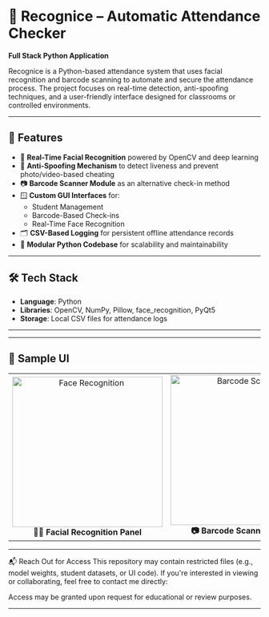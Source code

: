 # 🧠 Recognice – Automatic Attendance Checker

**Full Stack Python Application**

Recognice is a Python-based attendance system that uses facial recognition and barcode scanning to automate and secure the attendance process. The project focuses on real-time detection, anti-spoofing techniques, and a user-friendly interface designed for classrooms or controlled environments.

---

## 🚀 Features

- 🎯 **Real-Time Facial Recognition** powered by OpenCV and deep learning  
- 📸 **Anti-Spoofing Mechanism** to detect liveness and prevent photo/video-based cheating  
- 📷 **Barcode Scanner Module** as an alternative check-in method  
- 🪟 **Custom GUI Interfaces** for:
  - Student Management  
  - Barcode-Based Check-ins  
  - Real-Time Face Recognition  
- 🗂️ **CSV-Based Logging** for persistent offline attendance records  
- 🧩 **Modular Python Codebase** for scalability and maintainability

---

## 🛠️ Tech Stack

- **Language**: Python  
- **Libraries**: OpenCV, NumPy, Pillow, face_recognition, PyQt5  
- **Storage**: Local CSV files for attendance logs

---

---

## 📸 Sample UI

<table>
  <tr>
    <td align="center">
      <img src="./screenshots/face-scan.png" alt="Face Recognition" width="300"/><br/>
      <strong>🙋‍♂️ Facial Recognition Panel</strong>
    </td>
    <td align="center">
      <img src="./screenshots/barcode-scan.png" alt="Barcode Scanner" width="300"/><br/>
      <strong>📷 Barcode Scanner Module</strong>
    </td>
  </tr>
</table>

---

📬 Reach Out for Access
This repository may contain restricted files (e.g., model weights, student datasets, or UI code).
If you're interested in viewing or collaborating, feel free to contact me directly:

Access may be granted upon request for educational or review purposes.

---

